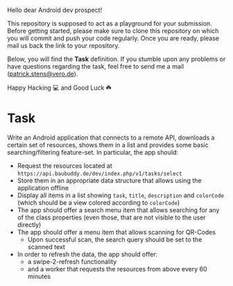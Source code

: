 Hello dear Android dev prospect!

This repository is supposed to act as a playground for your submission.
Before getting started, please make sure to clone this repository on which you will commit and push your code regularly. Once you are ready, please mail us back the link to your repository. 

Below, you will find the **Task** definition.
If you stumble upon any problems or have questions regarding the task, feel free to send me a mail (<patrick.stens@vero.de>).

Happy Hacking :computer: and Good Luck :shamrock:

# Task

Write an Android application that connects to a remote API, downloads a certain set of resources, shows them in a list and provides some basic searching/filtering feature-set.
In particular, the app should:

- Request the resources located at `https://api.baubuddy.de/dev/index.php/v1/tasks/select` 
- Store them in an appropriate data structure that allows using the application offline
- Display all items in a list showing `task`, `title`, `description` and `colorCode` (which should be a view colored according to `colorCode`)
- The app should offer a search menu item that allows searching for any of the class properties (even those, that are not visible to the user directly)
- The app should offer a menu item that allows scanning for QR-Codes
  - Upon successful scan, the search query should be set to the scanned text
- In order to refresh the data, the app should offer:
  - a swipe-2-refresh functionality
  - and a worker that requests the resources from above every 60 minutes
